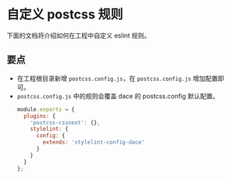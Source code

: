# 自定义 postcss 规则

下面的文档将介绍如何在工程中自定义 eslint 规则。

## 要点
- 在工程根目录新增 `postcss.config.js`，在 `postcss.config.js` 增加配置即可。
- `postcss.config.js` 中的规则会覆盖 dace 的 postcss.config 默认配置。
  ```js
  module.exports = {
    plugins: {
      'postcss-cssnext': {},
      stylelint: {
        config: {
          extends: 'stylelint-config-dace'
        }
      }
    }
  };
  ```

